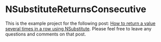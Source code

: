 # NSubstituteReturnsConsecutive

This is the example project for the following post: [How to return a value several times in a row using NSubstitute](https://daninacan.com/how-to-return-a-value-several-times-in-a-row-using-nsubstitute). Please feel free to leave any questions and comments on that post.
